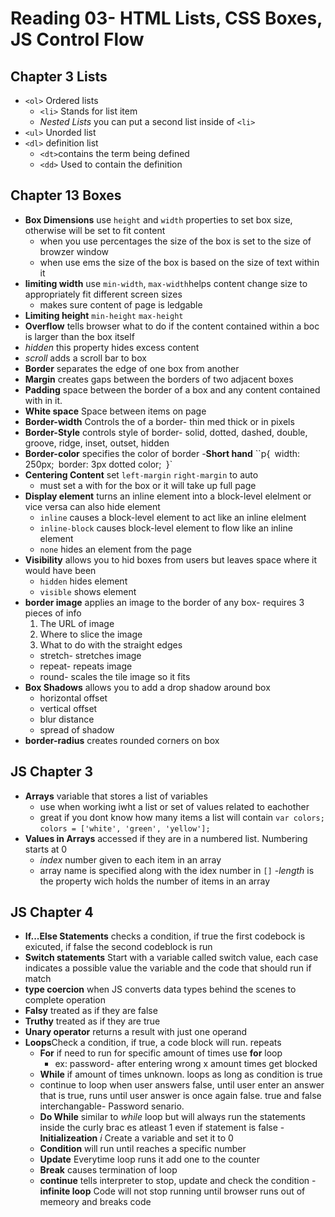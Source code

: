 # Reading 03- HTML Lists, CSS Boxes, JS Control Flow

## Chapter 3 Lists

- `<ol>` Ordered lists
  - `<li>` Stands for list item
  - *Nested Lists* you can put a second list inside of `<li>`
- `<ul>` Unorded list
- `<dl>` definition list
  - `<dt>`contains the term being defined
  - `<dd>` Used to contain the definition

## Chapter 13 Boxes

- **Box Dimensions** use `height` and `width` properties to set box size, otherwise will be set to fit content
  - when you use percentages the size of the box is set to the size of browzer window
  - when use ems the size of the box is based on the size of text within it
- **limiting width** use `min-width`, `max-width`helps content change size to appropriately fit different screen sizes
  - makes sure content of page is ledgable
- **Limiting height** `min-height` `max-height`
- **Overflow** tells browser what to do if the content contained within a boc is larger than the box itself
 - *hidden* this property hides excess content
 - *scroll* adds a scroll bar to box
- **Border** separates the edge of one box from another
- **Margin** creates gaps between the borders of two adjacent boxes
- **Padding** space between the border of a box and any content contained with in it.
- **White space** Space between items on page
- **Border-width** Controls the of a border- thin med thick or in pixels
- **Border-Style** controls style of border- solid, dotted, dashed, double, groove, ridge, inset, outset, hidden
- **Border-color** specifies the color of border
-**Short hand**
 ``p{`
      `width: 250px;`
      `border: 3px dotted color;`
  `}`
- **Centering Content** set `left-margin` `right-margin` to auto
  - must set a with for the box or it will take up full page
- **Display element** turns an inline element into a block-level elelment or vice versa can also hide element
  - `inline` causes a block-level element to act like an inline elelment
  - `inline-block` causes block-level element to flow like an inline element
  - `none` hides an element from the page
- **Visibility**  allows you to hid boxes from users but leaves space where it would have been
  - `hidden` hides element
  - `visible` shows element
- **border image** applies an image to the border of any box- requires 3 pieces of info
  1. The URL of image
  2. Where to slice the image
  3. What to do with the straight edges
    - stretch- stretches image
    - repeat- repeats image
    - round- scales the tile image so it fits
- **Box Shadows** allows you to add a drop shadow around box
  - horizontal offset
  - vertical offset
  - blur distance
  - spread of shadow
- **border-radius** creates rounded corners on box

## JS Chapter 3 

- **Arrays** variable that stores a list of variables
  - use when working iwht a list or set of values related to eachother
  - great if you dont know how many items a list will contain
  `var colors;`
  `colors = ['white', 'green', 'yellow'];`
- **Values in Arrays** accessed if they are in a numbered list. Numbering starts at 0
  - *index* number given to each item in an array
  - array name is specified along with the idex number in `[]`
  -*length* is the property wich holds the number of items in an array

## JS Chapter 4

- **If...Else Statements** checks a condition, if true the first codebock is exicuted, if false the second codeblock is run
- **Switch statements** Start with a variable called switch value, each case indicates a possible value the variable and the code that should run if match
- **type coercion** when JS converts data types behind the scenes to complete operation
- **Falsy** treated as if they are false
- **Truthy** treated as if they are true
- **Unary operator** returns a result with just one operand
- **Loops**Check a condition, if true, a code block will run. repeats
  - **For** if need to run for specific amount of times use **for** loop
    - ex: password- after entering wrong x amount times get blocked
  - **While** if amount of times unknown. loops as long as condition is true
  - continue to loop when user answers false, until user enter an answer that is true, runs until user answer is once again false. true and false interchangable- Password senario.
  - **Do While** similar to *while* loop but will always run the statements inside the curly brac es atleast 1 even if statement is false
  -**Initializeation** *i* Create a variable and set it to 0
  - **Condition** will run until reaches a specific number
  - **Update** Everytime loop runs it add one to the counter
  - **Break** causes termination of loop
  - **continue** tells interpreter to stop, update and check the condition
  -**infinite loop** Code will not stop running until browser runs out of memeory and breaks code

